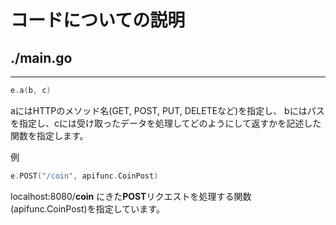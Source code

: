 # コードについての説明
## ./main.go
---
```go
e.a(b, c)
```
aにはHTTPのメソッド名(GET, POST, PUT, DELETEなど)を指定し、 bにはパスを指定し、cには受け取ったデータを処理してどのようにして返すかを記述した関数を指定します。

例
```go
e.POST("/coin", apifunc.CoinPost)
```
localhost:8080/**coin**
にきた**POST**リクエストを処理する関数(apifunc.CoinPost)を指定しています。
